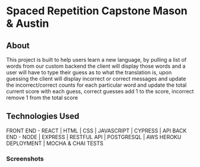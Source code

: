 # Spaced Repetition Capstone Mason & Austin

## About

This project is built to help users learn a new language, by pulling a list of words from our custom backend the client
will display those words and a user will have to type their guess as to what the translation is, upon guessing
the client will display incorrect or correct messages and update the incorrect/correct counts for each particular word 
and update the total current score with each guess, correct guesses add 1 to the score, incorrect remove 1 from the total score

## Technologies Used
FRONT END - REACT | HTML | CSS | JAVASCRIPT | CYPRESS | API
BACK END - NODE | EXPRESS | RESTFUL API | POSTGRESQL | AWS HEROKU DEPLOYMENT | MOCHA & CHAI TESTS

### Screenshots

